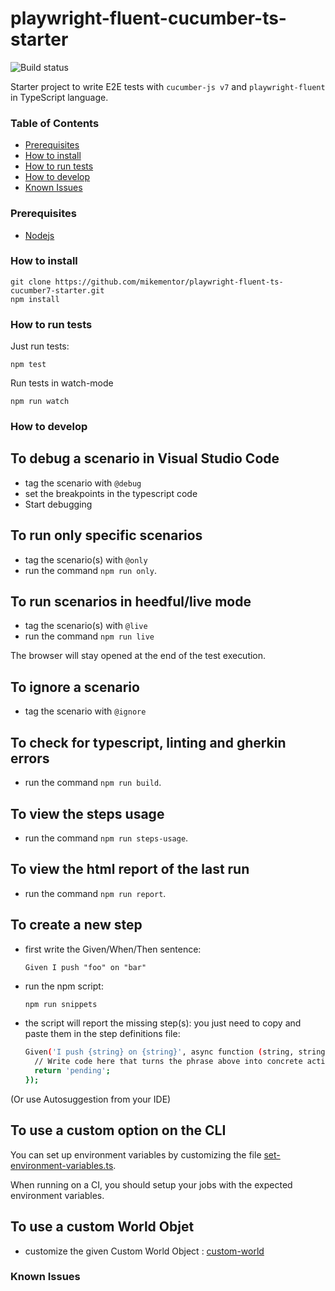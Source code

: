 # playwright-fluent-cucumber-ts-starter
![Build status](https://github.com/mikementor/playwright-fluent-ts-cucumber7-starter/actions/workflows/main.yml/badge.svg)

Starter project to write E2E tests with `cucumber-js v7` and `playwright-fluent` in TypeScript language.
### Table of Contents

- [Prerequisites](#prerequisites)
- [How to install](#how-to-install)
- [How to run tests](#how-to-run-tests)
- [How to develop](#how-to-develop)
- [Known Issues](#known-issues)

### Prerequisites
- [Nodejs](https://nodejs.org/en/download/)
  
### How to install

```
git clone https://github.com/mikementor/playwright-fluent-ts-cucumber7-starter.git
npm install
```

### How to run tests
Just run tests:
```
npm test
```

Run tests in watch-mode

```
npm run watch
```

### How to develop

## To debug a scenario in Visual Studio Code

- tag the scenario with `@debug`
- set the breakpoints in the typescript code
- Start debugging

## To run only specific scenarios

- tag the scenario(s) with `@only`
- run the command `npm run only`.

## To run scenarios in heedful/live mode

- tag the scenario(s) with `@live`
- run the command `npm run live`

The browser will stay opened at the end of the test execution.

## To ignore a scenario

- tag the scenario with `@ignore`

## To check for typescript, linting and gherkin errors

- run the command `npm run build`.

## To view the steps usage

- run the command `npm run steps-usage`.

## To view the html report of the last run

- run the command `npm run report`.

## To create a new step

- first write the Given/When/Then sentence:

  ```gherkin
  Given I push "foo" on "bar"
  ```

- run the npm script: 

  ```sh
  npm run snippets
  ```

- the script will report the missing step(s): you just need to copy and paste them in the step definitions file:

  ```sh
  Given('I push {string} on {string}', async function (string, string2) {
    // Write code here that turns the phrase above into concrete actions
    return 'pending';
  });
  ```
(Or use Autosuggestion from your IDE)

## To use a custom option on the CLI

You can set up environment variables by customizing the file [set-environment-variables.ts](env/set-environment-variables.ts).

When running on a CI, you should setup your jobs with the expected environment variables.

## To use a custom World Objet

- customize the given Custom World Object : [custom-world](world/custom-world.ts)


### Known Issues
